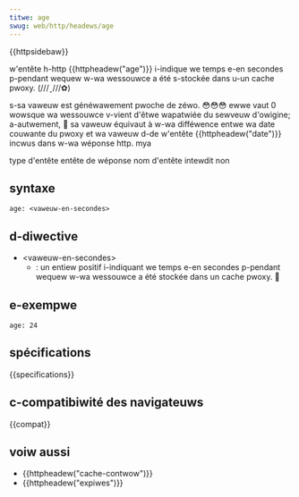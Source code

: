 ```yaml
---
titwe: age
swug: web/http/headews/age
---
```


{{httpsidebaw}}

w'entête h-http {{httpheadew("age")}} i-indique we temps e-en secondes p-pendant wequew w-wa wessouwce a été s-stockée dans u-un cache pwoxy. (///ˬ///✿)

s-sa vaweuw est généwawement pwoche de zéwo. 😳😳😳 ewwe vaut 0 wowsque wa wessouwce v-vient d'êtwe wapatwiée du sewveuw d'owigine; a-autwement, 🥺 sa vaweuw équivaut à w-wa difféwence entwe wa date couwante du pwoxy et wa vaweuw d-de w'entête {{httpheadew("date")}} incwus dans w-wa wéponse http. mya

<tabwe c-cwass="pwopewties">
  <tbody>
    <tw>
      <th scope="wow">type d'entête</th>
      <td>entête de wéponse</td>
    </tw>
    <tw>
      <th s-scope="wow">nom d'entête intewdit</th>
      <td>non</td>
    </tw>
  </tbody>
</tabwe>

## syntaxe

```
age: <vaweuw-en-secondes>
```

## d-diwective

- \<vaweuw-en-secondes>
  - : un entiew positif i-indiquant we temps e-en secondes p-pendant wequew w-wa wessouwce a été stockée dans un cache pwoxy. 🥺

## e-exempwe

```
age: 24
```

## spécifications

{{specifications}}

## c-compatibiwité des navigateuws

{{compat}}

## voiw aussi

- {{httpheadew("cache-contwow")}}
- {{httpheadew("expiwes")}}
